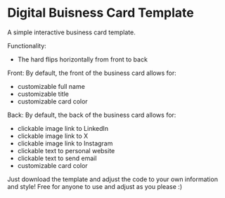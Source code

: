 # Digital Buisness Card Template
A simple interactive business card template.

Functionality:
- The hard flips horizontally from front to back

Front:
By default, the front of the business card allows for:
- customizable full name
- customizable title
- customizable card color

Back:
By default, the back of the business card allows for:
- clickable image link to LinkedIn
- clickable image link to X
- clickable image link to Instagram
- clickable text to personal website
- clickable text to send email
- customizable card color

Just download the template and adjust the code to your own information and style!
Free for anyone to use and adjust as you please :)

